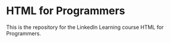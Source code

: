 # HTML for Programmers
This is the repository for the LinkedIn Learning course HTML for Programmers.
